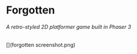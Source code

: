 # Forgotten

###### A retro-styled 2D platformer game built in Phaser 3

[](forgotten screenshot.png)
